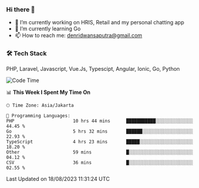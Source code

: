 ### Hi there 👋

- 🔭 I’m currently working on HRIS, Retail and my personal chatting app
- 🌱 I’m currently learning Go
- 📫 How to reach me: denridwansaputra@gmail.com


### 🛠 Tech Stack
PHP, Laravel, Javascript, Vue.Js, Typescipt, Angular, Ionic, Go, Python


<!--START_SECTION:waka-->
![Code Time](http://img.shields.io/badge/Code%20Time-3%2C619%20hrs%2032%20mins-blue)

📊 **This Week I Spent My Time On** 

```text
🕑︎ Time Zone: Asia/Jakarta

💬 Programming Languages: 
PHP                      10 hrs 44 mins      ███████████░░░░░░░░░░░░░░   44.45 % 
Go                       5 hrs 32 mins       ██████░░░░░░░░░░░░░░░░░░░   22.93 % 
TypeScript               4 hrs 23 mins       █████░░░░░░░░░░░░░░░░░░░░   18.20 % 
Other                    59 mins             █░░░░░░░░░░░░░░░░░░░░░░░░   04.12 % 
CSV                      36 mins             █░░░░░░░░░░░░░░░░░░░░░░░░   02.55 % 
```


 Last Updated on 18/08/2023 11:31:24 UTC
<!--END_SECTION:waka-->

